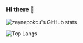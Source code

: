 ### Hi there 👋


<!--
**zeynepokcu/zeynepokcu** is a ✨ _special_ ✨ repository because its `README.md` (this file) appears on your GitHub profile.

Here are some ideas to get you started:

- 🔭 I’m currently working on ...
- 🌱 I’m currently learning ...
- 👯 I’m looking to collaborate on ...
- 🤔 I’m looking for help with ...
- 💬 Ask me about ...
- 📫 How to reach me: ...
- 😄 Pronouns: ...
- ⚡ Fun fact: ...
-->

![zeynepokcu's GitHub stats](https://github-readme-stats.vercel.app/api?username=zeynepokcu&theme=nightowl&show_icons=true)

![Top Langs](https://github-readme-stats.vercel.app/api/top-langs/?username=zeynepokcu&hide=javascript,css,scss,html&theme=tokyonight)
